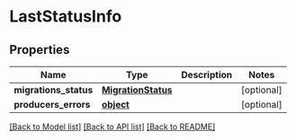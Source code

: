 # LastStatusInfo

## Properties
Name | Type | Description | Notes
------------ | ------------- | ------------- | -------------
**migrations_status** | [**MigrationStatus**](MigrationStatus.md) |  | [optional] 
**producers_errors** | [**object**](.md) |  | [optional] 

[[Back to Model list]](../README.md#documentation-for-models) [[Back to API list]](../README.md#documentation-for-api-endpoints) [[Back to README]](../README.md)


